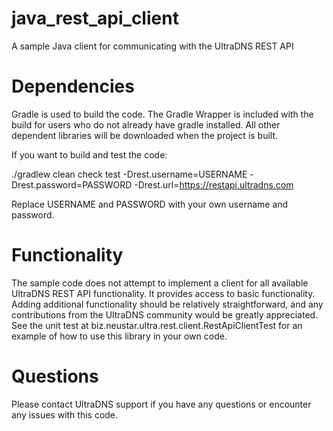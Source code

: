 java_rest_api_client
====================

A sample Java client for communicating with the UltraDNS REST API

Dependencies
============

Gradle is used to build the code.  The Gradle Wrapper is included with the build for users who do not already have gradle installed.  All other dependent libraries will be downloaded when the project is built.

If you want to build and test the code:

./gradlew clean check test -Drest.username=USERNAME -Drest.password=PASSWORD -Drest.url=https://restapi.ultradns.com

Replace USERNAME and PASSWORD with your own username and password.

Functionality
=============

The sample code does not attempt to implement a client for all available UltraDNS REST API functionality.  It provides access to basic functionality.  Adding additional functionality should be relatively straightforward, and any contributions from the UltraDNS community would be greatly appreciated.  See the unit test at biz.neustar.ultra.rest.client.RestApiClientTest for an example of how to use this library in your own code.

Questions
=========

Please contact UltraDNS support if you have any questions or encounter any issues with this code.

